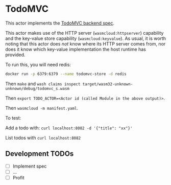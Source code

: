 # TodoMVC

This actor implements the [TodoMVC backend spec](https://github.com/TodoBackend/todo-backend-js-spec/blob/master/js/specs.js).

This actor makes use of the HTTP server (`wasmcloud:httpserver`) capability and the key-value store capability (`wasmcloud:keyvalue`). As usual, it is worth noting that this actor does _not_ know where its HTTP server comes from, nor does it know which key-value implementation the host runtime has provided.

To run this, you will need redis:

```bash
docker run -p 6379:6379 --name todomvc-store -d redis
```

Then `make` and `wash claims inspect target/wasm32-unknown-unknown/debug/todomvc_s.wasm`

Then `export TODO_ACTOR=<Actor id (called Module in the above output)>`.

Then `wasmcloud -m manifest.yaml`.

To test:

Add a todo with: `curl localhost:8082 -d '{"title": "xx"}'`

List todos with `curl localhost:8082`

## Development TODOs

- [ ] Implement spec
- [ ] ...
- [ ] Profit
